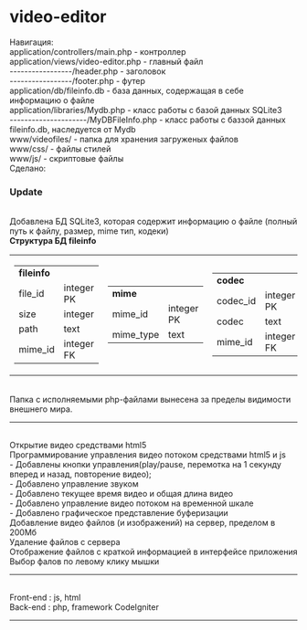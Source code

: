 video-editor
============
Навигация:
<br/>application/controllers/main.php - контроллер
<br/>application/views/video-editor.php - главный файл
<br/>-----------------/header.php - заголовок
<br/>-----------------/footer.php - футер
<br/>application/db/fileinfo.db - база данных, содержащая в себе информацию о файле
<br/>application/libraries/Mydb.php - класс работы с базой данных SQLite3
<br/>---------------------/MyDBFileInfo.php - класс работы с баззой данных fileinfo.db, наследуется от Mydb
<br/>www/videofiles/ - папка для хранения загруженых файлов
<br/>www/css/ - файлы стилей
<br/>www/js/ - скриптовые файлы
<br/>Сделано:
<br/>
<h3>Update</h3>
<br/>Добавлена БД SQLite3, которая содержит информацию о файле (полный путь к файлу, размер, mime тип, кодеки)
<br/> <strong>Структура БД fileinfo</strong>
<br/> 
<table>
   <tr>
      <td>
        <table>
          <tr><td colspan = 2><b>fileinfo</b></td></tr>
          <tr><td>file_id</td><td>integer PK</td></tr>
          <tr><td>size</td><td>integer</td></tr>
          <tr><td>path</td><td>text</td></tr>
          <tr><td>mime_id</td><td>integer FK</td></tr>
        </table>
      </td>
      <td>
        <table>
          <tr><td colspan = 2><b>mime</b></td></tr>
          <tr><td>mime_id</td><td>integer PK</td></tr>
          <tr><td>mime_type</td><td>text</td></tr>
        </table>
     </td>
     <td>
        <table>
          <tr><td colspan = 2><b>codec</b></td></tr>
          <tr><td>codec_id</td><td>integer PK</td></tr>
          <tr><td>codec</td><td>text</td></tr>
          <tr><td>mime_id</td><td>integer FK</td></tr>
        </table>
    </td>
  </tr>
</table>

<br/>Папка с исполняемыми php-файлами вынесена за пределы видимости внешнего мира.
<br/>
<hr/>
<br/>Открытие видео средствами html5
<br/>Программирование управления видео потоком средствами html5 и js
<br/> - Добавлены кнопки управления(play/pause, перемотка на 1 секунду вперед и назад, повторение видео);
<br/> - Добавлено управление звуком
<br/> - Добавлено текущее время видео и общая длина видео
<br/> - Добавлено управление видео потоком на временной шкале
<br/> - Добавлено графическое представление буферизации
<br/>Добавление видео файлов (и изображений) на сервер, пределом в 200Мб
<br/>Удаление файлов с сервера
<br/>Отображение файлов с краткой информацией в интерфейсе приложения 
<br/>Выбор фалов по левому клику мышки
<hr/>
<br/>Front-end : js, html
<br/>Back-end : php, framework CodeIgniter 
<hr/>
